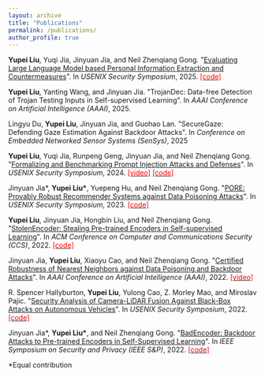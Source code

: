 ```yaml
---
layout: archive
title: "Publications"
permalink: /publications/
author_profile: true
---
```



**Yupei Liu**, Yuqi Jia, Jinyuan Jia, and Neil Zhenqiang Gong. "[Evaluating Large Language Model based Personal Information Extraction and Countermeasures](https://arxiv.org/abs/2408.07291)". In *USENIX Security Symposium*, 2025.  [<span style="color:red">[code]</span>](https://github.com/liu00222/LLM-Based-Personal-Profile-Extraction)


**Yupei Liu**, Yanting Wang, and Jinyuan Jia. "TrojanDec: Data-free Detection of Trojan Testing Inputs in Self-supervised Learning". In *AAAI Conference on Artificial Intelligence (AAAI)*, 2025.


Lingyu Du, **Yupei Liu**, Jinyuan Jia, and Guohao Lan. "SecureGaze: Defending Gaze Estimation Against Backdoor Attacks". In *Conference on Embedded Networked Sensor Systems (SenSys)*, 2025


**Yupei Liu**, Yuqi Jia, Runpeng Geng, Jinyuan Jia, and Neil Zhenqiang Gong. "[Formalizing and Benchmarking Prompt Injection Attacks and Defenses](https://arxiv.org/abs/2310.12815)". In *USENIX Security Symposium*, 2024.  [<span style="color:red">[video]</span>](https://www.youtube.com/watch?v=ymVcsf2s_OY) 
 [<span style="color:red">[code]</span>](https://github.com/liu00222/Open-Prompt-Injection)


Jinyuan Jia\*, **Yupei Liu\***, Yuepeng Hu, and Neil Zhenqiang Gong. "[PORE: Provably Robust Recommender Systems against Data Poisoning Attacks](https://arxiv.org/abs/2303.14601)". In *USENIX Security Symposium*, 2023.  [<span style="color:red">[code]</span>](https://github.com/liu00222/PORE-Provably-Robust-Recommender-Systems-against-Data-Poisoning-Attacks)


**Yupei Liu**, Jinyuan Jia, Hongbin Liu, and Neil Zhenqiang Gong. "[StolenEncoder: Stealing Pre-trained Encoders in Self-supervised Learning](https://arxiv.org/pdf/2201.05889.pdf)". In *ACM Conference on Computer and Communications Security (CCS)*, 2022.  [<span style="color:red">[code]</span>](https://github.com/liu00222/StolenEncoder)


Jinyuan Jia, **Yupei Liu**, Xiaoyu Cao, and Neil Zhenqiang Gong. "[Certified Robustness of Nearest Neighbors against Data Poisoning and Backdoor Attacks](https://www.aaai.org/AAAI22Papers/AAAI-3833.JiaJ.pdf)". In *AAAI Conference on Artificial Intelligence (AAAI)*, 2022.  [<span style="color:red">[video]</span>](https://aaai-2022.virtualchair.net/poster_aaai3833)


R. Spencer Hallyburton, **Yupei Liu**, Yulong Cao, Z. Morley Mao, and Miroslav Pajic. "[Security Analysis of Camera-LiDAR Fusion Against Black-Box Attacks on Autonomous Vehicles](https://www.usenix.org/conference/usenixsecurity22/presentation/hallyburton)". In *USENIX Security Symposium*, 2022.  [<span style="color:red">[code]</span>](https://gitlab.oit.duke.edu/cpsl/secureperception/frustumattack) 


Jinyuan Jia\*, **Yupei Liu\***, and Neil Zhenqiang Gong. "[BadEncoder: Backdoor Attacks to Pre-trained Encoders in Self-Supervised Learning](https://arxiv.org/pdf/2108.00352.pdf)". In *IEEE Symposium on Security and Privacy (IEEE S&P)*, 2022.  [<span style="color:red">[code]</span>](https://github.com/jjy1994/BadEncoder)

\*Equal contribution
